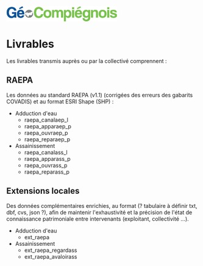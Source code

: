 ![picto](/doc/img/Logo_web-GeoCompiegnois.png)

# Livrables

Les livrables transmis auprès ou par la collectivé comprennent :

## RAEPA

Les données au standard RAEPA (v1.1) (corrigées des erreurs des gabarits COVADIS) et au format ESRI Shape (SHP) :
* Adduction d'eau
  * raepa_canalaep_l
  * raepa_apparaep_p
  * raepa_ouvraep_p
  * raepa_reparaep_p
* Assainissement
  * raepa_canalass_l
  * raepa_apparass_p
  * raepa_ouvrass_p
  * raepa_reparass_p

## Extensions locales

Des données complémentaires enrichies, au format (? tabulaire à définir txt, dbf, cvs, json ?), afin de maintenir l'exhaustivité et la précision de l'état de connaissance patrimoniale entre intervenants (exploitant, collectivité ...).
* Adduction d'eau
  * ext_raepa
* Assainissement
  * ext_raepa_regardass
  * ext_raepa_avaloirass
